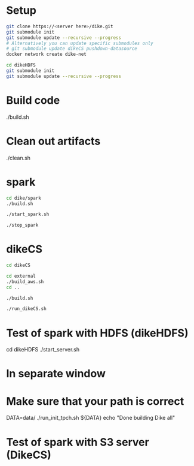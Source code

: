 Setup
=====

```bash
git clone https://<server here>/dike.git
git submodule init
git submodule update --recursive --progress
# Alternatively you can update specific submodules only
# git submodule update dikeCS pushdown-datasource
docker network create dike-net

cd dikeHDFS
git submodule init
git submodule update --recursive --progress

```

Build code
===========
./build.sh

Clean out artifacts
===================
./clean.sh

spark
=============
```bash
cd dike/spark
./build.sh

./start_spark.sh

./stop_spark
```

dikeCS
=============
```bash
cd dikeCS

cd external
./build_aws.sh
cd ..

./build.sh

./run_dikeCS.sh

```
Test of spark with HDFS (dikeHDFS)
==================================

cd dikeHDFS
./start_server.sh

# In separate window
# Make sure that your path is correct
DATA=data/
./run_init_tpch.sh ${DATA}
echo "Done building Dike all"

Test of spark with S3 server (DikeCS)
==========================================
```
```

